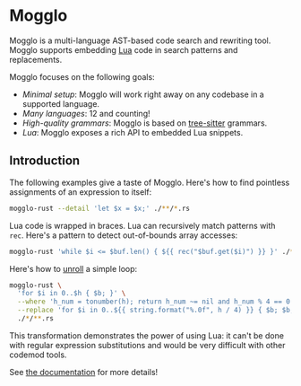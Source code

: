 # Mogglo

Mogglo is a multi-language AST-based code search and rewriting tool. Mogglo
supports embedding [Lua][lua] code in search patterns and replacements.

Mogglo focuses on the following goals:

- *Minimal setup*: Mogglo will work right away on any codebase in a
  supported language.
- *Many languages*: 12 and counting!
- *High-quality grammars*: Mogglo is based on [tree-sitter][tree-sitter]
  grammars.
- *Lua*: Mogglo exposes a rich API to embedded Lua snippets.

[lua]: https://www.lua.org/
[tree-sitter]: https://tree-sitter.github.io/tree-sitter/

## Introduction

The following examples give a taste of Mogglo. Here's how to find pointless
assignments of an expression to itself:
```sh
mogglo-rust --detail 'let $x = $x;' ./**/*.rs
```

Lua code is wrapped in braces. Lua can recursively match patterns with `rec`.
Here's a pattern to detect out-of-bounds array accesses:
```sh
mogglo-rust 'while $i <= $buf.len() { ${{ rec("$buf.get($i)") }} }' ./**/*.rs
```

Here's how to [unroll][unroll] a simple loop:
```sh
mogglo-rust \
  'for $i in 0..$h { $b; }' \
  --where 'h_num = tonumber(h); return h_num ~= nil and h_num % 4 == 0' \
  --replace 'for $i in 0..${{ string.format("%.0f", h / 4) }} { $b; $b; $b; $b; }' \
  ./*/**.rs
```
This transformation demonstrates the power of using Lua: it can't be done with
regular expression substitutions and would be very difficult with other codemod
tools.

See [the documentation](./doc) for more details!

[cargo]: https://doc.rust-lang.org/cargo/
[crates-io]: https://crates.io/
[releases]: https://github.com/langston-barrett/mogglo/releases
[rustup]: https://rustup.rs/
[unroll]: https://en.wikipedia.org/wiki/Loop_unrolling
